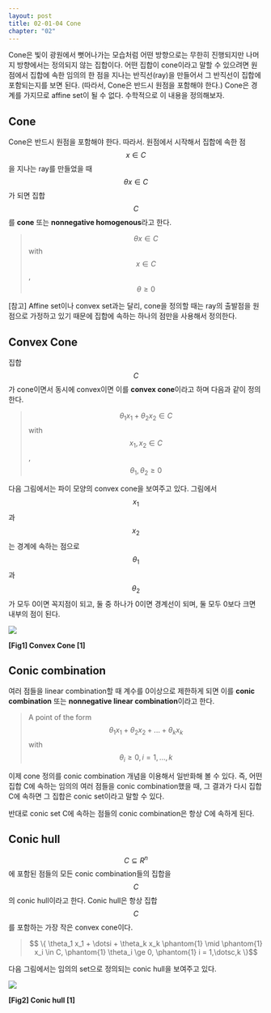 ```yaml
---
layout: post
title: 02-01-04 Cone
chapter: "02"
---
```


Cone은 빛이 광원에서 뻣어나가는 모습처럼 어떤 방향으로는 무한히 진행되지만 나머지 방향에서는 정의되지 않는 집합이다. 어떤 집합이 cone이라고 말할 수 있으려면 원점에서 집합에 속한 임의의 한 점을 지나는 반직선(ray)을 만들어서 그 반직선이 집합에 포함되는지를 보면 된다. (따라서, Cone은 반드시 원점을 포함해야 한다.) Cone은 경계를 가지므로 affine set이 될 수 없다. 수학적으로 이 내용을 정의해보자.

## Cone
Cone은 반드시 원점을 포함해야 한다. 따라서. 원점에서 시작해서 집합에 속한 점 $$x \in C$$을 지나는 ray를 만들었을 때 $$\theta x \in C$$가 되면 집합 $$C$$를 **cone** 또는  **nonnegative homogenous**라고 한다. 

> $$\theta x \in C$$ with $$x \in C$$, $$\theta \ge 0$$

[참고] Affine set이나 convex set과는 달리, cone을 정의할 때는 ray의 출발점을 원점으로 가정하고 있기 때문에 집합에 속하는 하나의 점만을 사용해서 정의한다.

## Convex Cone
집합 $$C$$가 cone이면서 동시에 convex이면 이를 **convex cone**이라고 하며 다음과 같이 정의한다.

>$$\theta_1 x_1 + \theta_2 x_2 \in C$$ with $$x_1, x_2 \in C$$, $$\theta_1, \theta_2 \ge 0$$

다음 그림에서는 파이 모양의 convex cone을 보여주고 있다. 그림에서 $$x_1$$과 $$x_2$$는 경계에 속하는 점으로 $$\theta_1$$과 $$\theta_2$$가 모두 0이면 꼭지점이 되고, 둘 중 하나가 0이면 경계선이 되며, 둘 모두 0보다 크면 내부의 점이 된다.

![](https://wikidocs.net/images/page/17390/02.04_Convex_Cone.PNG)

**[Fig1] Convex Cone [1]**


## Conic combination
여러 점들을 linear combination할 때 계수를 0이상으로 제한하게 되면 이를 **conic combination** 또는 **nonnegative linear combination**이라고 한다. 

>A point of the form $$\theta_1 x_1 + \theta_2 x_2 + ... + \theta_k x_k$$ with $$\theta_i \ge 0, i = 1,  ..., k$$


이제 cone 정의를 conic combination 개념을 이용해서 일반화해 볼 수 있다. 즉, 어떤 집합 C에 속하는 임의의 여러 점들을 conic combination했을 때, 그 결과가 다시 집합 C에 속하면 그 집합은 conic set이라고 말할 수 있다. 

반대로 conic set C에 속하는 점들의 conic combination은 항상 C에 속하게 된다.


## Conic hull
$$C \subseteq R^n$$에 포함된 점들의 모든 conic  combination들의 집합을 $$C$$의 conic hull이라고 한다. Conic hull은 항상 집합 $$C$$를 포함하는 가장 작은 convex cone이다.

>$$ \{ \theta_1 x_1 + \dotsi + \theta_k x_k \phantom{1} \mid \phantom{1} x_i \in C, \phantom{1} \theta_i \ge 0, \phantom{1} i = 1,\dotsc,k \}$$

다음 그림에서는 임의의 set으로 정의되는 conic hull을 보여주고 있다.

![](https://wikidocs.net/images/page/17390/02.04_1_Conic_hull.PNG)

**[Fig2] Conic hull [1]**



